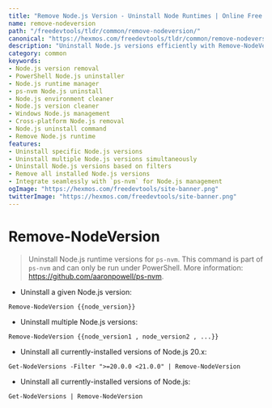 ```yaml
---
title: "Remove Node.js Version - Uninstall Node Runtimes | Online Free DevTools by Hexmos"
name: remove-nodeversion
path: "/freedevtools/tldr/common/remove-nodeversion/"
canonical: "https://hexmos.com/freedevtools/tldr/common/remove-nodeversion/"
description: "Uninstall Node.js versions efficiently with Remove-NodeVersion. Manage Node.js runtimes easily, and ensure compatibility with your projects. Free online tool, no registration required."
category: common
keywords:
- Node.js version removal
- PowerShell Node.js uninstaller
- Node.js runtime manager
- ps-nvm Node.js uninstall
- Node.js environment cleaner
- Node.js version cleaner
- Windows Node.js management
- Cross-platform Node.js removal
- Node.js uninstall command
- Remove Node.js runtime
features:
- Uninstall specific Node.js versions
- Uninstall multiple Node.js versions simultaneously
- Uninstall Node.js versions based on filters
- Remove all installed Node.js versions
- Integrate seamlessly with `ps-nvm` for Node.js management
ogImage: "https://hexmos.com/freedevtools/site-banner.png"
twitterImage: "https://hexmos.com/freedevtools/site-banner.png"
---
```


# Remove-NodeVersion

> Uninstall Node.js runtime versions for `ps-nvm`.
> This command is part of `ps-nvm` and can only be run under PowerShell.
> More information: <https://github.com/aaronpowell/ps-nvm>.

- Uninstall a given Node.js version:

`Remove-NodeVersion {{node_version}}`

- Uninstall multiple Node.js versions:

`Remove-NodeVersion {{node_version1 , node_version2 , ...}}`

- Uninstall all currently-installed versions of Node.js 20.x:

`Get-NodeVersions -Filter ">=20.0.0 <21.0.0" | Remove-NodeVersion`

- Uninstall all currently-installed versions of Node.js:

`Get-NodeVersions | Remove-NodeVersion`
